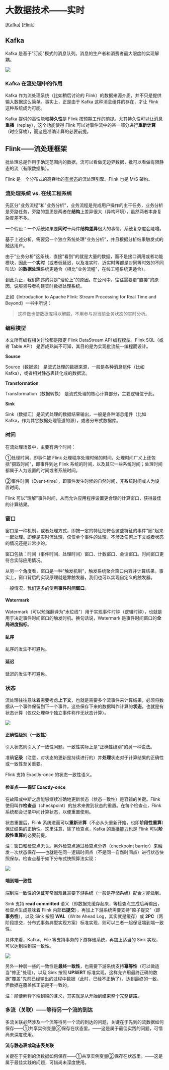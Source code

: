 # 大数据技术——实时

[[Kafka](TechItself-realtime.md#kafka)]
[[Flink](TechItself-realtime.md#flink)]

## Kafka

Kafka 是基于"订阅"模式的消息队列。消息的生产者和消费者最大限度的实现解耦。

![](realtime-messaging-kafka.jpg)

### Kafka 在流处理中的作用

Kafka 作为流处理系统（比如稍后讨论的 Flink）的数据来源介质，并不只是提供输入数据这么简单。事实上，正是由于 Kafka 这种消息组件的存在，才让 Flink 这种系统成为可能。

Kafka 提供的高性能和**持久性**是 Flink 按预期工作的前提。尤其持久性可以让消息**重播**（replay），这个功能使得 Flink 可以对事件流中的某一部分进行**重新计算**（时空穿梭），而这是准确计算的必要前提。

## Flink——流处理框架

批处理总是作用于确定范围内的数据，流可以看做无边界数据，批可以看做有限静态的流（有限数据集）。

Flink 是一个分布式的高吞吐的[有状态](TechItself-realtime.md#状态)的流处理引擎。Flink 也是 M/S 架构。

### 流处理系统 vs. 在线工程系统

先区分"业务流程"和"业务分析"，业务流程是完成用户操作的主干任务，业务分析是旁路任务，旁路的意思是两者在**结构**上差异很大（异构环境），虽然两者本身复杂度差不多。

一个假设：一个系统如果要**同时**干两件**结构差异**很大的事情，系统复杂度会陡增。

基于上述分析，需要另一个独立系统处理"业务分析"，并且根据分析结果触发式的触达用户。

由于"业务分析"这条线，直接"看到"的就是大量的数据，而不是接口调用或者功能模块，因此一个**实时**（或者低延迟，以及准实时、近实时等都是对同等时效的不同叫法）的**数据处理**系统更适合（相比"业务流程"，在线工程系统更适合）。

到此为止，我们陈述的只是"理论上"的原因。在公司中，往往需要更"直接"的原因，说服领导者构建实时数据处理系统。

正如《Introduction to Apache Flink: Stream Processing for Real Time and Beyond》一书中所说：

> 这样做也使数据库得以解脱，不用参与对当前业务状态的实时分析。

### 编程模型

本文所有编程相关讨论都是限定 Flink DataStream API 编程模型。Flink SQL（或者 Table API） 是否成熟尚不可知，其目的是为实现批流统一编程而设计。

**Source**

Source（数据源） 是流式处理的数据来源，一般是各种消息组件（比如 Kafka），或者相对静态表转化成的数据流。

**Transformation**

Transformation（数据转换） 是流式处理的核心计算部分，主要逻辑位于此。

**Sink**

Sink（数据汇）是流式处理的数据结果输出，一般是各种消息组件（比如 Kafka，作为其它数据处理管道的源），或者分布式数据库。

### 时间

在流处理场景中，主要有两个时间：

①处理时间，即事件被 Flink 处理程序处理时候的时间，处理时间广义上还包括"摄取时间"，即事件到达 Flink 系统的时间，以及其它一些系统时间；处理时间都属于人为设置的时间或者系统时间。

②事件时间（Event-time），即事件发生时候的自然时间，非系统时间或人为设置时间。

Flink 可以"理解"事件时间，从而允许应用程序设置更合理的计算窗口，获得最佳的计算结果。

### 窗口

窗口是一种机制，或者处理方式，即按一定的特征把符合这些特征的事件"圈"起来一起处理。即便是实时流处理，仅仅单个事件的处理，不涉及任何上下文或者状态的情况还是非常少的。

窗口包括：时间（事件时间、处理时间）窗口、计数窗口、会话窗口。时间窗口更符合实际应用情况。

从另一个角度看，窗口是一种"触发机制"，触发系统聚合窗口内容并计算结果。事实上，窗口背后的实现原理就是靠触发器，我们也可以实现自定义的触发器。

一般情况，我们更多的使用**事件时间窗口**。

#### Watermark

Watermark（可以勉强翻译为"水位线"）用于实现事件时钟（逻辑时钟），也就是用于决定事件时间窗口的触发时机。换句话说，Watermark 是事件时间窗口的**全局进度指标**。



#### 乱序

乱序的发生不可避免。

#### 延迟

延迟的发生不可避免。

### 状态

流处理往往意味着需要考虑**上下文**，也就是需要多个流事件来计算结果，必须将数据从一个事件保留到下一个事件。这些保存下来的数据叫作计算的**状态**，也就是有状态计算（仅仅处理单个独立事件称作无状态计算）。

![](dw-flink-state-vs-nostate.jpg)

#### 正确性级别（一致性）

引入状态则引入了一致性问题。一致性实际上是"正确性级别"的另一种说法。

准确**记录**（注意，对状态的更新是持续进行的）并**处理**状态对于计算结果的正确性或一致性至关重要。

Flink 支持 Exactly-once 的状态一致性语义。

#### 检查点——保证 Exactly-once

在故障或中断之后能够继续准确地更新状态（状态一致性）是容错的关键。Flink 使用叫作**检查点**（checkpoint）的技术来做到状态的重置。在每个检查点，Flink 系统都会记录中间计算状态，以便重置使用。

状态重置后，Flink 系统进而可以**重新计算**（不必从头重新开始，也即**阶段性重算**）保证结果的正确性。这里注意，除了检查点，Kafka 的[重播能力](TechItself-realtime.md#Kafka-在流处理中的作用)也是 Flink 可以**阶段性重算**的必要前提。

注：窗口和检查点无关。另外检查点通过检查点分界（checkpoint barrier）来触发一次状态保存——也就是在同一逻辑时间点（不是同一自然时间点）进行状态快照保存。检查点基于如下分布式快照算法实现：

![](distributed-snapshots.png)

#### 端到端一致性

端到端一致性的保证非常困难且需要下游系统（一般是存储系统）配合才能做到。

Sink 支持 **read committed** 语义（即数据先缓存起来，等检查点生成后再输出，检查点生成意味着 Flink 内部**已提交**），再加上下游系统需要支持"原子提交"（即**事务性**），以及 Sink 按照 **WAL**（Write Ahead Log，其实就是缓存）或 **2PC**（两阶段提交，分布式事务典型实现方案）标准实现，则可以三者一起保证端到端一致性。

具体来看，Kafka、File 等支持事务的下游存储系统，再加上适当的 Sink 实现，可以达到端到端一致性。

![](dw-flink-consistencies.jpg)

另外一种弱一些的一致性是**最终一致性**，也需要下游系统支持**幂等性**（可以做适当"修正"处理），以及 Sink 按照 **UPSERT** 标准实现，这样允许用最终正确的数据"覆盖"先前已经输出的过程中数据（此时，已经不正确了），达到最终的一致。但数据在覆盖修正前是不一致的。

注：顺便解释下端到端的含义，其实就是从开始到结束整个完整链路。

### 多流（关联）——等待另一个流的到达

多流关联必然涉及一个流等待另一个流的到达的问题，关键在于先到的流数据如何保存——①共享实例变量②保存在状态里。——这是属于最佳实践的问题，可惜尚未深度使用。

**流与静态表或动态表关联**

关键在于先到的流数据如何保存——①共享实例变量②保存在状态里。——这是属于最佳实践的问题，可惜尚未深度使用。
